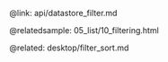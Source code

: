 @link: api/datastore_filter.md

@relatedsample:
	05_list/10_filtering.html
    
@related:
    desktop/filter_sort.md